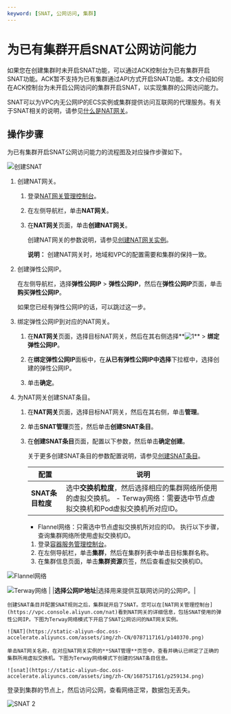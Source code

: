 ```yaml
---
keyword: [SNAT, 公网访问, 集群]
---
```


# 为已有集群开启SNAT公网访问能力

如果您在创建集群时未开启SNAT功能，可以通过ACK控制台为已有集群开启SNAT功能。ACK暂不支持为已有集群通过API方式开启SNAT功能。本文介绍如何在ACK控制台为未开启公网访问的集群开启SNAT，以实现集群的公网访问能力。

SNAT可以为VPC内无公网IP的ECS实例或集群提供访问互联网的代理服务。有关于SNAT相关的说明，请参见[什么是NAT网关](/intl.zh-CN/产品简介/什么是NAT网关.md)。

## 操作步骤

为已有集群开启SNAT公网访问能力的流程图及对应操作步骤如下。

![创建SNAT](https://static-aliyun-doc.oss-accelerate.aliyuncs.com/assets/img/zh-CN/9263117161/p259133.png)

1.  创建NAT网关。

    1.  登录[NAT网关管理控制台](https://vpc.console.aliyun.com/nat)。

    2.  在左侧导航栏，单击**NAT网关**。

    3.  在**NAT网关**页面，单击**创建NAT网关**。

        创建NAT网关的参数说明，请参见[创建NAT网关实例](/intl.zh-CN/基本功能操作/创建NAT网关实例.md)。

        **说明：** 创建NAT网关时，地域和VPC的配置需要和集群的保持一致。

2.  创建弹性公网IP。

    在左侧导航栏，选择**弹性公网IP** \> **弹性公网IP**，然后在**弹性公网IP**页面，单击**购买弹性公网IP**。

    如果您已经有弹性公网IP的话，可以跳过这一步。

3.  绑定弹性公网IP到对应的NAT网关。

    1.  在**NAT网关**页面，选择目标NAT网关，然后在其右侧选择**![1](https://static-aliyun-doc.oss-accelerate.aliyuncs.com/assets/img/zh-CN/4475659951/p140355.png)** \> **绑定弹性公网IP**。

    2.  在**绑定弹性公网IP**面板中，在**从已有弹性公网IP中选择**下拉框中，选择创建的弹性公网IP。

    3.  单击**确定**。

4.  为NAT网关创建SNAT条目。

    1.  在**NAT网关**页面，选择目标NAT网关，然后在其右侧，单击**管理**。

    2.  单击**SNAT管理**页签，然后单击**创建SNAT条目**。

    3.  在**创建SNAT条目**页面，配置以下参数，然后单击**确定创建**。

        关于更多创建SNAT条目的参数配置说明，请参见[创建SNAT条目](/intl.zh-CN/基本功能操作/创建SNAT实现访问公网服务.md)。

        |配置|说明|
        |--|--|
        |**SNAT条目粒度**|选中**交换机粒度**，然后选择相应的集群网络所使用的虚拟交换机。        -   Terway网络：需要选中节点虚拟交换机和Pod虚拟交换机所对应ID。
        -   Flannel网络：只需选中节点虚拟交换机所对应的ID。
执行以下步骤，查询集群网络所使用虚拟交换机ID。

        1.  登录[容器服务管理控制台](https://cs.console.aliyun.com)。
        2.  在左侧导航栏，单击**集群**，然后在集群列表中单击目标集群名称。
        3.  在集群信息页面，单击**集群资源**页签，然后查看虚拟交换机ID。

![Flannel网络](../images/p255169.png "Flannel网络")

![Terway网络](../images/p255209.png "Terway网络") |
        |**选择公网IP地址**|选择用来提供互联网访问的公网IP。|

    创建SNAT条目并配置SNAT规则之后，集群就开启了SNAT。您可以在[NAT网关管理控制台](https://vpc.console.aliyun.com/nat)看到NAT网关的详细信息，包括SNAT使用的弹性公网IP。下图为Terway网络模式下开启了SNAT公网访问的NAT网关实例。

    ![NAT](https://static-aliyun-doc.oss-accelerate.aliyuncs.com/assets/img/zh-CN/0787117161/p140370.png)

    单击NAT网关名称，在对应NAT网关实例的**SNAT管理**页签中，查看并确认已绑定了正确的集群所用虚拟交换机。下图为Terway网络模式下创建的SNAT条目信息。

    ![snat](https://static-aliyun-doc.oss-accelerate.aliyuncs.com/assets/img/zh-CN/1687517161/p259134.png)


登录到集群的节点上，然后访问公网，查看网络正常，数据包无丢失。

![SNAT 2](https://static-aliyun-doc.oss-accelerate.aliyuncs.com/assets/img/zh-CN/4475659951/p140471.png)

